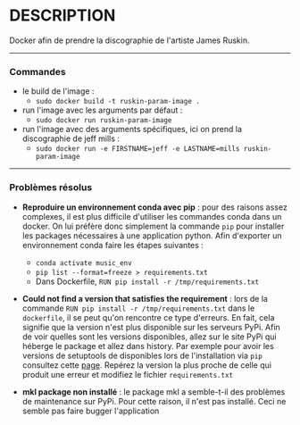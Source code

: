 # DESCRIPTION

Docker afin de prendre la discographie de l'artiste James Ruskin.

***

### Commandes

 * le build de l'image :
   * `sudo docker build -t ruskin-param-image .`
 * run l'image avec les arguments par défaut :
   * `sudo docker run ruskin-param-image`
 * run l'image avec des arguments spécifiques, ici on prend la discographie de jeff mills :
   * `sudo docker run -e FIRSTNAME=jeff -e LASTNAME=mills ruskin-param-image`


***

### Problèmes résolus

* **Reproduire un environnement conda avec pip** : pour des raisons assez complexes, il est plus difficile d'utiliser les commandes conda dans un docker. On lui préfère donc simplement la commande `pip` pour installer les packages nécessaires à une application python. Afin d'exporter un environnement conda faire les étapes suivantes : 
  * `conda activate music_env`
  * `pip list --format=freeze > requirements.txt`
  * Dans Dockerfile, `RUN pip install -r /tmp/requirements.txt`

 * **Could not find a version that satisfies the requirement** : lors de la commande `RUN pip install -r /tmp/requirements.txt` dans le `dockerfile`, il se peut qu'on rencontre ce type d'erreurs. En fait, cela signifie que la version n'est plus disponible sur les serveurs PyPi. Afin de voir quelles sont les versions disponibles, allez sur le site PyPi qui héberge le package et allez dans history. Par exemple pour avoir les versions de setuptools de disponibles lors de l'installation via `pip` consultez cette [page](https://pypi.org/project/setuptools/#history). Repérez la version la plus proche de celle qui produit une erreur et modifiez le fichier `requirements.txt`

 * **mkl package non installé** : le package mkl a semble-t-il des problèmes de maintenance sur PyPi. Pour cette raison, il n'est pas installé. Ceci ne semble pas faire bugger l'application

